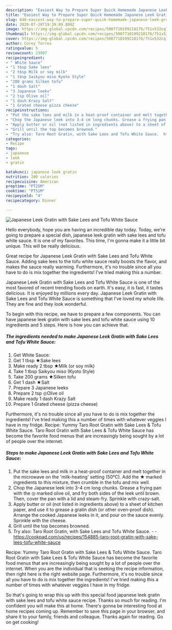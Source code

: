 ```yaml
---
description: "Easiest Way to Prepare Super Quick Homemade Japanese Leek Gratin with Sake Lees and Tofu White Sauce"
title: "Easiest Way to Prepare Super Quick Homemade Japanese Leek Gratin with Sake Lees and Tofu White Sauce"
slug: 640-easiest-way-to-prepare-super-quick-homemade-japanese-leek-gratin-with-sake-lees-and-tofu-white-sauce
date: 2020-07-28T19:39:09.808Z
image: https://img-global.cpcdn.com/recipes/5007710199218176/751x532cq70/japanese-leek-gratin-with-sake-lees-and-tofu-white-sauce-recipe-main-photo.jpg
thumbnail: https://img-global.cpcdn.com/recipes/5007710199218176/751x532cq70/japanese-leek-gratin-with-sake-lees-and-tofu-white-sauce-recipe-main-photo.jpg
cover: https://img-global.cpcdn.com/recipes/5007710199218176/751x532cq70/japanese-leek-gratin-with-sake-lees-and-tofu-white-sauce-recipe-main-photo.jpg
author: Corey Torres
ratingvalue: 5
reviewcount: 23997
recipeingredient:
- " White Sauce"
- "1 tbsp Sake lees"
- "2 tbsp Milk or soy milk"
- "1 tbsp Saikyou miso Kyoto Style"
- "200 grams Silken tofu"
- "1 dash Salt"
- "3 Japanese leeks"
- "2 tsp Olive oil"
- "1 dash Krazy Salt"
- "1 Grated cheese pizza cheese"
recipeinstructions:
- "Put the sake lees and milk in a heat-proof container and melt together in the microwave on the &#39;milk-heating&#39; setting (50°C). Add the ★ marked ingredients to this mixture, then crumble in the tofu and mix well."
- "Chop the Japanese leek into 3-4 cm long chunks. Grease a frying pan with the ◎ marked olive oil, and fry both sides of the leek until brown. Then, cover the pan with a lid and steam-fry. Sprinkle with crazy-salt."
- "Apply butter or oil (not listed in ingredients above) to a sheet of kitchen paper, and use it to grease a gratin dish (or other oven-proof dish). Arrange the cooked Japanese leeks in it, and pour on the sauce evenly. Sprinkle with the cheese."
- "Grill until the top becomes browned."
- "Try also: Taro Root Gratin, with Sake Lees and Tofu White Sauce.  https://cookpad.com/us/recipes/154885-taro-root-gratin-with-sake-lees-tofu-white-sauce"
categories:
- Recipe
tags:
- japanese
- leek
- gratin

katakunci: japanese leek gratin 
nutrition: 200 calories
recipecuisine: American
preptime: "PT25M"
cooktime: "PT51M"
recipeyield: "4"
recipecategory: Dinner

---
```



![Japanese Leek Gratin with Sake Lees and Tofu White Sauce](https://img-global.cpcdn.com/recipes/5007710199218176/751x532cq70/japanese-leek-gratin-with-sake-lees-and-tofu-white-sauce-recipe-main-photo.jpg)

Hello everybody, hope you are having an incredible day today. Today, we're going to prepare a special dish, japanese leek gratin with sake lees and tofu white sauce. It is one of my favorites. This time, I'm gonna make it a little bit unique. This will be really delicious.

Great recipe for Japanese Leek Gratin with Sake Lees and Tofu White Sauce. Adding sake lees to the tofu white sauce really boosts the flavor, and makes the sauce really warming. Furthermore, it&#39;s no trouble since all you have to do is mix together the ingredients! I&#39;ve tried making this a number.

Japanese Leek Gratin with Sake Lees and Tofu White Sauce is one of the most favored of recent trending foods on earth. It's easy, it is fast, it tastes delicious. It is enjoyed by millions every day. Japanese Leek Gratin with Sake Lees and Tofu White Sauce is something that I've loved my whole life. They are fine and they look wonderful.


To begin with this recipe, we have to prepare a few components. You can have japanese leek gratin with sake lees and tofu white sauce using 10 ingredients and 5 steps. Here is how you can achieve that.

<!--inarticleads1-->

##### The ingredients needed to make Japanese Leek Gratin with Sake Lees and Tofu White Sauce:

1. Get  White Sauce:
1. Get 1 tbsp ★Sake lees
1. Make ready 2 tbsp ★Milk (or soy milk)
1. Take 1 tbsp Saikyou miso (Kyoto Style)
1. Take 200 grams ★Silken tofu
1. Get 1 dash ★Salt
1. Prepare 3 Japanese leeks
1. Prepare 2 tsp ◎Olive oil
1. Make ready 1 dash Krazy Salt
1. Prepare 1 Grated cheese (pizza cheese)


Furthermore, it&#39;s no trouble since all you have to do is mix together the ingredients! I&#39;ve tried making this a number of times with whatever veggies I have in my fridge. Recipe: Yummy Taro Root Gratin with Sake Lees &amp; Tofu White Sauce. Taro Root Gratin with Sake Lees &amp; Tofu White Sauce has become the favorite food menus that are increasingly being sought by a lot of people over the internet. 

<!--inarticleads2-->

##### Steps to make Japanese Leek Gratin with Sake Lees and Tofu White Sauce:

1. Put the sake lees and milk in a heat-proof container and melt together in the microwave on the &#39;milk-heating&#39; setting (50°C). Add the ★ marked ingredients to this mixture, then crumble in the tofu and mix well.
1. Chop the Japanese leek into 3-4 cm long chunks. Grease a frying pan with the ◎ marked olive oil, and fry both sides of the leek until brown. Then, cover the pan with a lid and steam-fry. Sprinkle with crazy-salt.
1. Apply butter or oil (not listed in ingredients above) to a sheet of kitchen paper, and use it to grease a gratin dish (or other oven-proof dish). Arrange the cooked Japanese leeks in it, and pour on the sauce evenly. Sprinkle with the cheese.
1. Grill until the top becomes browned.
1. Try also: Taro Root Gratin, with Sake Lees and Tofu White Sauce. -  - https://cookpad.com/us/recipes/154885-taro-root-gratin-with-sake-lees-tofu-white-sauce


Recipe: Yummy Taro Root Gratin with Sake Lees &amp; Tofu White Sauce. Taro Root Gratin with Sake Lees &amp; Tofu White Sauce has become the favorite food menus that are increasingly being sought by a lot of people over the internet. When you are the individual that is seeking the recipe information, then right here is the right website page. Furthermore, it&#39;s no trouble since all you have to do is mix together the ingredients! I&#39;ve tried making this a number of times with whatever veggies I have in my fridge. 

So that's going to wrap this up with this special food japanese leek gratin with sake lees and tofu white sauce recipe. Thanks so much for reading. I'm confident you will make this at home. There's gonna be interesting food at home recipes coming up. Remember to save this page in your browser, and share it to your family, friends and colleague. Thanks again for reading. Go on get cooking!
